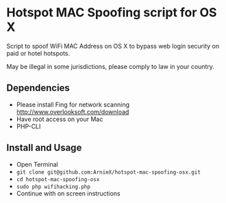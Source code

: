 # Hotspot MAC Spoofing script for OS X
Script to spoof WiFi MAC Address on OS X to bypass web login security on paid or hotel hotspots.

May be illegal in some jurisdictions, please comply to law in your country.

## Dependencies

  - Please install Fing for network scanning http://www.overlooksoft.com/download
  - Have root access on your Mac
  - PHP-CLI

## Install and Usage

  - Open Terminal
  - `git clone git@github.com:ArnieX/hotspot-mac-spoofing-osx.git`
  - `cd hotspot-mac-spoofing-osx`
  - `sudo php wifihacking.php`
  - Continue with on screen instructions
